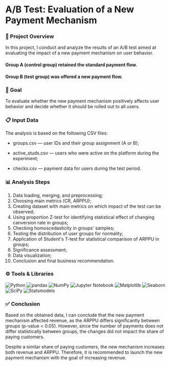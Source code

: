 # A/B Test: Evaluation of a New Payment Mechanism
### 📌 Project Overview
In this project, I conduct and analyze the results of an A/B test aimed at evaluating the impact of a new payment mechanism on user behavior.

#### Group A (control group) retained the standard payment flow.

#### Group B (test group) was offered a new payment flow.

### 🎯 Goal
To evaluate whether the new payment mechanism positively affects user behavior and decide whether it should be rolled out to all users.

### 📋 Input Data
The analysis is based on the following CSV files:

- groups.csv — user IDs and their group assignment (A or B);

- active_studs.csv — users who were active on the platform during the experiment;

- checks.csv — payment data for users during the test period.

### 📊 Analysis Steps
1. Data loading, merging, and preprocessing;
2. Choosing main metrics (CR, ARPPU);
3. Creating  dataset with main metrics on which impact of the test can be observed;
4. Using proportion Z-test for identifying statistical effect of changing canversion rate in groups;
5. Checking homoscedasticity in groups' samples;
6. Testing the distribution of user groups for normality;
7. Application of Student's T-test for statistical comparison of ARPPU in groups;
8. Significance assessment;
9. Data visualization;
10. Conclusion and final business recommendation.

### ⚙️ Tools & Libraries
![Python](https://img.shields.io/badge/Python-3776AB?style=for-the-badge&logo=python&logoColor=white)
![pandas](https://img.shields.io/badge/Pandas-150458?style=for-the-badge&logo=pandas&logoColor=white)
![NumPy](https://img.shields.io/badge/Numpy-013243?style=for-the-badge&logo=numpy&logoColor=white)
![Jupyter Notebook](https://img.shields.io/badge/Jupyter-F37626?style=for-the-badge&logo=jupyter&logoColor=white)
![Matplotlib](https://img.shields.io/badge/Matplotlib-11557C?style=for-the-badge&logo=matplotlib&logoColor=white)
![Seaborn](https://img.shields.io/badge/Seaborn-4B8BBE?style=for-the-badge&logo=bookstack&logoColor=white)
![SciPy](https://img.shields.io/badge/SciPy-8CAAE6?style=for-the-badge&logo=scipy&logoColor=white)
![Statsmodels](https://img.shields.io/badge/Statsmodels-3A8F66?style=for-the-badge&logoColor=white)

### ✅ Conclusion
Based on the obtained data, I can conclude that the new payment mechanism affected revenue, as the ARPPU differs significantly between groups (p-value < 0.05).
However, since the number of payments does not differ statistically between groups, the changes did not impact the share of paying customers.

Despite a similar share of paying customers, the new mechanism increases both revenue and ARPPU.
Therefore, it is recommended to launch the new payment mechanism with the goal of increasing revenue.
